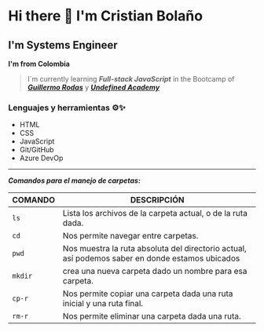 

# Hi there 👋 I'm Cristian Bolaño
## I'm Systems Engineer
**I'm from Colombia**

> I´m currently learning ***Full-stack JavaScript*** in the Bootcamp of ***[Guillermo Rodas](https://guillermorodas.com/)*** y ***[Undefined Academy](https://undefined.academy/)***

### Lenguajes y herramientas ⚙✨
- HTML
- CSS
- JavaScript
- Git/GitHub
- Azure DevOp
___________________________________________________________________________________________________________________________________

***Comandos para el manejo de carpetas:***

| COMANDO           | DESCRIPCIÓN                                                                                                 |
| ----------------- | ----------------------------------------------------------------------------------------------------------- |
| ```ls```          | Lista los archivos de la carpeta actual, o de la ruta dada.                                                 |
| ```cd```          | Nos permite navegar entre carpetas.                                                                         |
| ```pwd```         | Nos muestra la ruta absoluta del directorio actual, así podemos saber en donde estamos ubicados             |
| ```mkdir```       | crea una nueva carpeta dado un nombre para esa carpeta.                                                     |
| ```cp-r```        |Nos permite copiar una carpeta dada una ruta inicial y una ruta final.                                       |
| ```rm-r```        | Nos permite eliminar una carpeta dada una ruta.                                                             |


<!--
**crbm456/crbm456** is a ✨ _special_ ✨ repository because its `README.md` (this file) appears on your GitHub profile.

Here are some ideas to get you started:

- 🔭 I’m currently working on ...
- 🌱 I’m currently learning ...
- 👯 I’m looking to collaborate on ...
- 🤔 I’m looking for help with ...
- 💬 Ask me about ...
- 📫 How to reach me: ...
- 😄 Pronouns: ...
- ⚡ Fun fact: ...
-->
